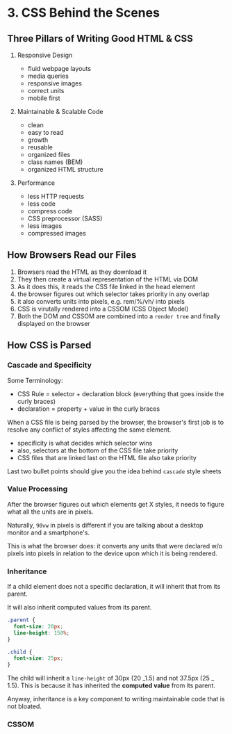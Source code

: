 # 3. CSS Behind the Scenes

## Three Pillars of Writing Good HTML & CSS

1. Responsive Design

   - fluid webpage layouts
   - media queries
   - responsive images
   - correct units
   - mobile first

2. Maintainable & Scalable Code

   - clean
   - easy to read
   - growth
   - reusable
   - organized files
   - class names (BEM)
   - organized HTML structure

3. Performance
   - less HTTP requests
   - less code
   - compress code
   - CSS preprocessor (SASS)
   - less images
   - compressed images

## How Browsers Read our Files

1. Browsers read the HTML as they download it
2. They then create a virtual representation of the HTML via DOM
3. As it does this, it reads the CSS file linked in the head element
4. the browser figures out which selector takes priority in any overlap
5. it also converts units into pixels, e.g. rem/%/vh/ into pixels
6. CSS is virutally rendered into a CSSOM (CSS Object Model)
7. Both the DOM and CSSOM are combined into a `render tree` and finally displayed on the browser

## How CSS is Parsed

### Cascade and Specificity

Some Terminology:

- CSS Rule = selector + declaration block (everything that goes inside the curly braces)
- declaration = property + value in the curly braces

When a CSS file is being parsed by the browser, the browser's first job is to resolve any conflict of styles affecting the same element.

- specificity is what decides which selector wins
- also, selectors at the bottom of the CSS file take priority
- CSS files that are linked last on the HTML file also take priority

Last two bullet points should give you the idea behind `cascade` style sheets

### Value Processing

After the browser figures out which elements get X styles, it needs to figure what all the units are in pixels.

Naturally, `90vw` in pixels is different if you are talking about a desktop monitor and a smartphone's.

This is what the browser does: it converts any units that were declared w/o pixels into pixels in relation to the device upon which it is being rendered.

### Inheritance

If a child element does not a specific declaration, it will inherit that from its parent.

It will also inherit computed values from its parent.

```css
.parent {
  font-size: 20px;
  line-height: 150%;
}

.child {
  font-size: 25px;
}
```

The child will inherit a `line-height` of 30px (20 _1.5) and not 37.5px (25 _ 1.5). This is because it has inherited the **computed value** from its parent.

Anyway, inheritance is a key component to writing maintainable code that is not bloated.

### CSSOM
